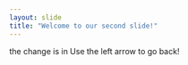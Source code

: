 ```yaml
---
layout: slide
title: "Welcome to our second slide!"
---
```

the change is in
Use the left arrow to go back!
